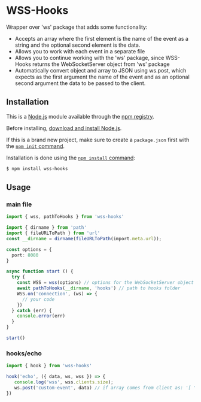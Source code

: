 # WSS-Hooks
Wrapper over 'ws' package that adds some functionality:
* Accepts an array where the first element is the name of the event as a string and the optional second element is the data.
* Allows you to work with each event in a separate file
* Allows you to continue working with the 'ws' package, since WSS-Hooks returns the WebSocketServer object from 'ws' package
* Automatically convert object and array to JSON using ws.post, which expects as the first argument the name of the event and as an optional second argument the data to be passed to the client.

## Installation
This is a [Node.js](https://nodejs.org/en/) module available through the
[npm registry](https://www.npmjs.com/).

Before installing, [download and install Node.js](https://nodejs.org/en/download/).

If this is a brand new project, make sure to create a `package.json` first with
the [`npm init` command](https://docs.npmjs.com/creating-a-package-json-file).

Installation is done using the
[`npm install` command](https://docs.npmjs.com/getting-started/installing-npm-packages-locally):

```bash
$ npm install wss-hooks
```

## Usage
### main file
```typescript
import { wss, pathToHooks } from 'wss-hooks'

import { dirname } from 'path'
import { fileURLToPath } from 'url'
const __dirname = dirname(fileURLToPath(import.meta.url));

const options = {
  port: 8080
}

async function start () {
  try {
    const WSS = wss(options) // options for the WebSocketServer object from 'ws' package
    await pathToHooks(__dirname, 'hooks') // path to hooks folder
    WSS.on('connection', (ws) => { 
      // your code
    })
  } catch (err) {
    console.error(err)
  }
}

start()

```
### hooks/echo
```typescript
import { hook } from 'wss-hooks'

hook('echo', ({ data, ws, wss }) => {
   console.log('wss', wss.clients.size);
   ws.post('custom-event', data) // if array comes from client as: '[ "echo" , {"name":"John","skills": ["html", "css"]}]' , then it will return to the client: '[ "custom-event" , {"name":"John","skills": ["html", "css"]}]'
})
```
